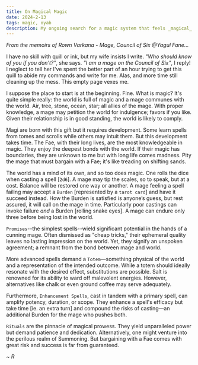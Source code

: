 ```yaml
---
title: On Magical Magic
date: 2024-2-13
tags: magic, oyab
description: My ongoing search for a magic system that feels _magical_...
---
```


_From the memoirs of Rown Varkana - Mage, Council of Six @Yagul Fane..._

I have no skill with quill or ink, but my wife insists I write. _"Who should know of you if you don't?"_, she says. _"I am a mage on the Council of Six"_, I reply! I neglect to tell her I've spent the better part of an hour trying to get this quill to abide my commands and write for me. Alas, and more time still cleaning up the mess. This empty page vexes me.

I suppose the place to start is at the beginning. Fine. What is magic? It's quite simple really: the world is full of magic and a mage communes with the world. Air, tree, stone, ocean, star; all allies of the mage. With proper knowledge, a mage may petition the world for indulgence; favors if you like. Given their relationship is in good standing, the world is likely to comply.

Magi are born with this gift but it requires development. Some learn spells from tomes and scrolls while others may intuit them. But this development takes time. The Fae, with their long lives, are the most knowledgeable in magic. They enjoy the deepest bonds with the world. If their magic has boundaries, they are unknown to me but with long life comes madness. Pity the mage that must bargain with a Fae; it's like treading on shifting sands.

The world has a mind of its own, and so too does magic. One rolls the dice when casting a spell [`2d6`]. A mage may tip the scales, so to speak, but at a cost. Balance will be restored one way or another. A mage feeling a spell failing may accept a `Burden` [represented by a `tarot card`] and have it succeed instead. How the Burden is satisfied is anyone’s guess, but rest assured, it will call on the mage in time. Particularly poor castings can invoke failure _and_ a Burden [rolling snake eyes]. A mage can endure only three before being lost in the world.

`Promises`--the simplest spells--wield significant potential in the hands of a cunning mage. Often dismissed as "cheap tricks," their ephemeral quality leaves no lasting impression on the world. Yet, they signify an unspoken agreement; a remnant from the bond between mage and world.

More advanced spells demand a `Totem`—something physical of the world and a representation of the intended outcome. While a totem should ideally resonate with the desired effect, substitutions are possible. Salt is renowned for its ability to ward off malevolent energies. However, alternatives like chalk or even ground coffee may serve adequately.

Furthermore, `Enhancement Spells`, cast in tandem with a primary spell, can amplify potency, duration, or scope. They enhance a spell's efficacy but take time [ie. an extra turn] and compound the risks of casting—an additional Burden for the mage who pushes both.

`Rituals` are the pinnacle of magical prowess. They yield unparalleled power but demand patience and dedication. Alternatively, one might venture into the perilous realm of Summoning. But bargaining with a Fae comes with great risk and success is far from guaranteed.

_~ R_
